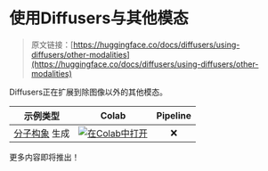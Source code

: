 # 使用Diffusers与其他模态

> 原文链接：[https://huggingface.co/docs/diffusers/using-diffusers/other-modalities](https://huggingface.co/docs/diffusers/using-diffusers/other-modalities)

Diffusers正在扩展到除图像以外的其他模态。

| 示例类型 | Colab | Pipeline |
| :-: | :-: | :-: |
| [分子构象](https://www.nature.com/subjects/molecular-conformation#:~:text=Definition,to%20changes%20in%20their%20environment.) 生成 | [![在Colab中打开](../Images/7e2db436150c38a00650f96925aa5581.png)](https://colab.research.google.com/github/huggingface/notebooks/blob/main/diffusers/geodiff_molecule_conformation.ipynb) | ❌ |

更多内容即将推出！
